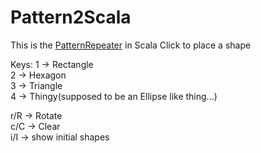 # Pattern2Scala

This is the [PatternRepeater](https://github.com/chicarrida/PatternRepeater) in Scala
Click to place a shape

Keys:
1 -> Rectangle <br>
2 -> Hexagon <br>
3 -> Triangle <br>
4 -> Thingy(supposed to be an Ellipse like thing...)<br>


r/R -> Rotate<br>
c/C -> Clear<br>
i/I -> show initial shapes<br>
